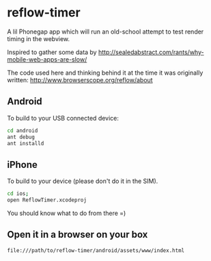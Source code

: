 reflow-timer
============

A lil Phonegap app which will run an old-school attempt to test
render timing in the webview.

Inspired to gather some data by
http://sealedabstract.com/rants/why-mobile-web-apps-are-slow/

The code used here and thinking behind it at the time it was
originally written:
http://www.browserscope.org/reflow/about


Android
--------

To build to your USB connected device:

```bash
cd android
ant debug
ant installd
```


iPhone
-------

To build to your device (please don't do it in the SIM).

```bash
cd ios;
open ReflowTimer.xcodeproj
```

You should know what to do from there =)


Open it in a browser on your box
---------------------------------

```bash
file:///path/to/reflow-timer/android/assets/www/index.html
```
